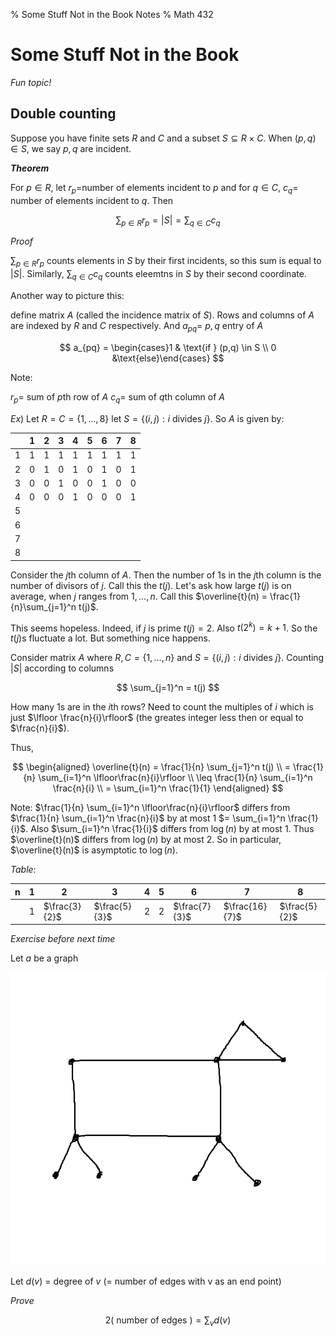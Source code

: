 % Some Stuff Not in the Book Notes
% Math 432

# Some Stuff Not in the Book

_Fun topic!_

## Double counting

Suppose you have finite sets $R$ and $C$ and a subset $S \subseteq R \times C$. When $(p, q) \in S$, we say $p,q$ are incident. 

_**Theorem**_

For $p\in R$, let $r_p=$number of elements incident to $p$ and for $q \in C$, $c_q =$ number of elements incident to $q$. Then

$$
\sum_{p \in R} r_p = |S| = \sum_{q \in C} c_q
$$

_Proof_

$\sum_{p\in R} r_p$ counts elements in $S$ by their first incidents, so this sum is equal to $|S|$. Similarly, $\sum_{q\in C} c_q$ counts eleemtns in $S$ by their second coordinate. 

Another way to picture this:

define matrix $A$ (called the incidence matrix of $S$). Rows and columns of $A$ are indexed by $R$ and $C$ respectively. And 
$a_{pq} =$ $p,q$ entry of $A$

$$
a_{pq} = \begin{cases}1 & \text{if } (p,q) \in S \\ 0 &\text{else}\end{cases}
$$

Note: 

$r_p =$ sum of $p$th row of $A$
$c_q =$ sum of $q$th column of $A$

_Ex_) Let $R=C=\{1,...,8\}$ let $S = \{(i, j) : i \text{ divides }j\}$. So $A$ is given by:

| |1|2|3|4|5|6|7|8|
|---|---|---|---|---|---|---|---|---|
|1|1|1|1|1|1|1|1|1|
|2|0|1|0|1|0|1|0|1|
|3|0|0|1|0|0|1|0|0|
|4|0|0|0|1|0|0|0|1|
|5| | | | | | | | |
|6| | | | | | | | | 
|7| | | | | | | | |
|8| | | | | | | | |

Consider the $j$th column of $A$. Then the number of 1s in the $j$th column is the number of divisors of $j$. Call this the $t(j)$. Let's ask how large $t(j)$ is on average, when $j$ ranges from $1,...,n$. Call this $\overline{t}(n) = \frac{1}{n}\sum_{j=1}^n t(j)$. 

This seems hopeless. Indeed, if $j$ is prime $t(j) = 2$. Also $t(2^k) = k+1$. So the $t(j)$s fluctuate a lot. But something nice happens.

Consider matrix $A$ where $R, C = \{1, … , n\}$ and $S = \{(i, j) : i \text{ divides } j\}$. Counting $|S|$ according to columns

$$
\sum_{j=1}^n = t(j)
$$

How many 1s are in the $i$th rows? Need to count the multiples of $i$ which is just $\lfloor \frac{n}{i}\rfloor$ (the greates integer less then or equal to $\frac{n}{i}$).

Thus,

$$
\begin{aligned}
\overline{t}(n) = \frac{1}{n} \sum_{j=1}^n t(j) \\
= \frac{1}{n} \sum_{i=1}^n \lfloor\frac{n}{i}\rfloor \\
\leq \frac{1}{n} \sum_{i=1}^n \frac{n}{i} \\
= \sum_{i=1}^n \frac{1}{1}
\end{aligned}
$$

Note: $\frac{1}{n} \sum_{i=1}^n \lfloor\frac{n}{i}\rfloor$ differs from $\frac{1}{n} \sum_{i=1}^n \frac{n}{i}$ by at most 1 $= \sum_{i=1}^n \frac{1}{i}$. Also $\sum_{i=1}^n \frac{1}{i}$ differs from $\log(n)$ by at most 1. Thus $\overline{t}(n)$ differs from $\log(n)$ by at most 2. So in particular, $\overline{t}(n)$ is asymptotic to $\log(n)$.

_Table_:

|n|1|2|3|4|5|6|7|8|
|---|---|---|---|---|---|---|---|---|
| |1|$\frac{3}{2}$|$\frac{5}{3}$|2|2|$\frac{7}{3}$|$\frac{16}{7}$|$\frac{5}{2}$|

_Exercise before next time_

Let $a$ be a graph

![](DogGraph.png)

Let $d(v)$ = degree of $v$ (= number of edges with v as an end point)

_Prove_ 

$$
2 (\text{ number of edges }) = \sum_v d(v)
$$